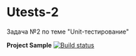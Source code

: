 # Utests-2
Задача №2 по теме "Unit-тестирование"  
  
**Project Sample** [![Build status](https://ci.appveyor.com/api/projects/status/1ch6fbg94fan3o7t?svg=true)](https://ci.appveyor.com/project/Gronik4/utests-2-1)
